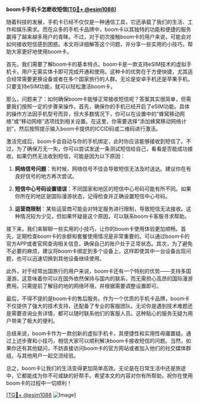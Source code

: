 **boom卡手机卡怎麽收短信[[TG💪+ @esim1088](https://t.me/s/esim1088)]**

随着科技的发展，手机卡已经不仅仅是一种通信工具，它还承载了我们的生活、工作和娱乐需求。而在众多的手机卡品牌中，boom卡以其独特的功能和便捷的服务赢得了越来越多用户的青睐。不过，对于初次接触boom卡的用户来说，可能会对如何接收短信感到困惑。本文将详细解答这个问题，并分享一些实用的小技巧，帮助大家更好地使用boom卡。

首先，我们需要了解boom卡的基本特点。boom卡是一款支持eSIM技术的虚拟手机卡，用户无需实体卡即可完成开通和使用。这种卡的优势在于方便快捷，尤其适合经常需要更换设备或者在多个国家旅行的人群。无论是安卓手机还是苹果手机，只要支持eSIM功能，就可以轻松激活boom卡。

那么，问题来了：如何确保boom卡能够正常接收短信呢？答案其实很简单，但需要我们按照一定的步骤来操作。首先，确保你的手机已经开启了eSIM功能。具体的操作方法因手机型号而异，但大多数情况下，你可以在设置中的“蜂窝移动网络”或“移动网络”选项找到相关设置。在这里，你需要选择“添加蜂窝移动网络计划”，然后按照提示输入boom卡提供的ICCID码或二维码进行激活。

激活完成后，boom卡会自动与你的手机绑定，此时你应该能够接收到短信了。不过，为了确保万无一失，你可以尝试发送一条测试短信给自己，看看是否能成功接收。如果仍然无法收到短信，可能是因为以下原因：

1. **网络信号问题**：有时候，网络信号不佳会导致短信无法及时送达。建议你在有良好信号的地方再次尝试。
   
2. **短信中心号码设置错误**：不同国家和地区的短信中心号码可能有所不同。如果你所在的地区是国际漫游状态，记得检查并正确设置短信中心号码。
   
3. **运营商限制**：某些运营商可能会对特定服务进行限制，导致短信无法接收。这种情况较为少见，但如果怀疑是这个原因，可以联系boom卡客服寻求帮助。

接下来，我们来聊聊一些实用的小技巧，让你的boom卡使用体验更加顺畅。首先，定期检查boom卡的余额和套餐使用情况是非常重要的。可以通过boom卡的官方APP或者官网查询相关信息，确保自己的账户处于正常状态。其次，为了避免不必要的麻烦，建议将boom卡绑定到多个设备上，这样即使其中一台设备出现问题，也可以迅速切换到其他设备继续使用。

此外，对于经常出国旅行的用户来说，boom卡还有一个特别的优势——支持多国漫游。这意味着你可以在国外依然保持与国内的联系，而无需担心高昂的国际漫游费用。只需提前了解目的地的网络环境，并根据需要调整设置即可。

最后，不得不提的是boom卡的售后服务。作为一个优质的手机卡品牌，boom卡不仅提供了强大的技术支持，还配备了专业的客服团队。无论你是遇到技术难题还是需要咨询业务详情，都可以随时联系他们的客服人员。这种贴心的服务无疑为用户带来了极大的便利。

总结来说，boom卡作为一款创新的虚拟手机卡，其便捷性和实用性毋庸置疑。通过上述步骤和小技巧，相信大家可以顺利解决boom卡接收短信的问题。当然，如果你还有其他疑问，不妨直接访问boom卡的官方网站或者加入他们的社交媒体群组，与其他用户一起交流经验。

总之，boom卡让我们的生活变得更加简单高效。无论是在日常生活中还是旅途中，它都能成为你不可或缺的好帮手。希望本文的内容对你有所帮助，祝你在使用boom卡的过程中一切顺利！

[[TG💪+ @esim1088](https://t.me/s/esim1088) ![Image](https://i.postimg.cc/4NQfJmqS/Snipaste-2025-05-13-00-14-12.png)]